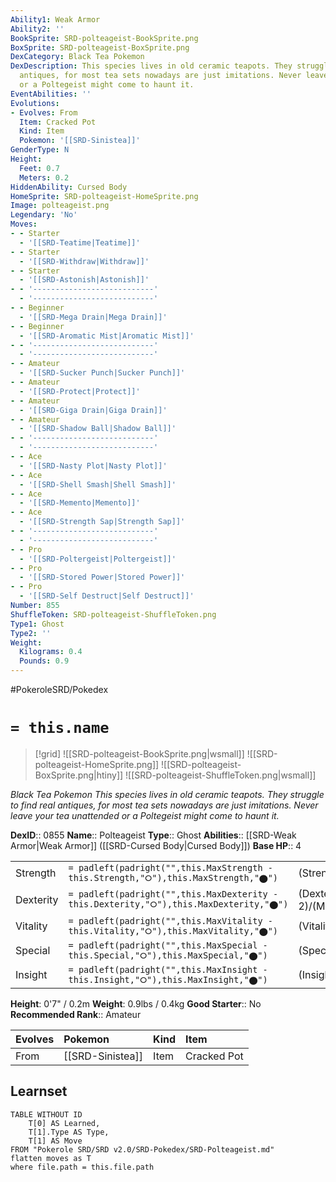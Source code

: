 ```yaml
---
Ability1: Weak Armor
Ability2: ''
BookSprite: SRD-polteageist-BookSprite.png
BoxSprite: SRD-polteageist-BoxSprite.png
DexCategory: Black Tea Pokemon
DexDescription: This species lives in old ceramic teapots. They struggle to find real
  antiques, for most tea sets nowadays are just imitations. Never leave your tea unattended
  or a Poltegeist might come to haunt it.
EventAbilities: ''
Evolutions:
- Evolves: From
  Item: Cracked Pot
  Kind: Item
  Pokemon: '[[SRD-Sinistea]]'
GenderType: N
Height:
  Feet: 0.7
  Meters: 0.2
HiddenAbility: Cursed Body
HomeSprite: SRD-polteageist-HomeSprite.png
Image: polteageist.png
Legendary: 'No'
Moves:
- - Starter
  - '[[SRD-Teatime|Teatime]]'
- - Starter
  - '[[SRD-Withdraw|Withdraw]]'
- - Starter
  - '[[SRD-Astonish|Astonish]]'
- - '---------------------------'
  - '---------------------------'
- - Beginner
  - '[[SRD-Mega Drain|Mega Drain]]'
- - Beginner
  - '[[SRD-Aromatic Mist|Aromatic Mist]]'
- - '---------------------------'
  - '---------------------------'
- - Amateur
  - '[[SRD-Sucker Punch|Sucker Punch]]'
- - Amateur
  - '[[SRD-Protect|Protect]]'
- - Amateur
  - '[[SRD-Giga Drain|Giga Drain]]'
- - Amateur
  - '[[SRD-Shadow Ball|Shadow Ball]]'
- - '---------------------------'
  - '---------------------------'
- - Ace
  - '[[SRD-Nasty Plot|Nasty Plot]]'
- - Ace
  - '[[SRD-Shell Smash|Shell Smash]]'
- - Ace
  - '[[SRD-Memento|Memento]]'
- - Ace
  - '[[SRD-Strength Sap|Strength Sap]]'
- - '---------------------------'
  - '---------------------------'
- - Pro
  - '[[SRD-Poltergeist|Poltergeist]]'
- - Pro
  - '[[SRD-Stored Power|Stored Power]]'
- - Pro
  - '[[SRD-Self Destruct|Self Destruct]]'
Number: 855
ShuffleToken: SRD-polteageist-ShuffleToken.png
Type1: Ghost
Type2: ''
Weight:
  Kilograms: 0.4
  Pounds: 0.9
---
```


#PokeroleSRD/Pokedex

# `= this.name`

> [!grid]
> ![[SRD-polteageist-BookSprite.png|wsmall]]
> ![[SRD-polteageist-HomeSprite.png]]
> ![[SRD-polteageist-BoxSprite.png|htiny]]
> ![[SRD-polteageist-ShuffleToken.png|wsmall]]


*Black Tea Pokemon*
*This species lives in old ceramic teapots. They struggle to find real antiques, for most tea sets nowadays are just imitations. Never leave your tea unattended or a Poltegeist might come to haunt it.*

**DexID**:: 0855
**Name**:: Polteageist
**Type**:: Ghost
**Abilities**:: [[SRD-Weak Armor|Weak Armor]] ([[SRD-Cursed Body|Cursed Body]])
**Base HP**:: 4

|           |                                                                                        |                                          |
| --------- | -------------------------------------------------------------------------------------- | ---------------------------------------- |
| Strength  | `= padleft(padright("",this.MaxStrength - this.Strength,"⭘"),this.MaxStrength,"⬤")`    | (Strength::2)/(MaxStrength::4)   |
| Dexterity | `= padleft(padright("",this.MaxDexterity - this.Dexterity,"⭘"),this.MaxDexterity,"⬤")` | (Dexterity:: 2)/(MaxDexterity::5) |
| Vitality  | `= padleft(padright("",this.MaxVitality - this.Vitality,"⭘"),this.MaxVitality,"⬤")`    | (Vitality::2)/(MaxVitality::4)   |
| Special   | `= padleft(padright("",this.MaxSpecial - this.Special,"⭘"),this.MaxSpecial,"⬤")`       | (Special::3)/(MaxSpecial::7)     |
| Insight   | `= padleft(padright("",this.MaxInsight - this.Insight,"⭘"),this.MaxInsight,"⬤")`       | (Insight::3)/(MaxInsight::6)     |

**Height**: 0'7" / 0.2m
**Weight**: 0.9lbs / 0.4kg
**Good Starter**:: No
**Recommended Rank**:: Amateur

| Evolves   | Pokemon          | Kind   | Item        |
|:----------|:-----------------|:-------|:------------|
| From      | [[SRD-Sinistea]] | Item   | Cracked Pot |

## Learnset

```dataview
TABLE WITHOUT ID
    T[0] AS Learned,
    T[1].Type AS Type,
    T[1] AS Move
FROM "Pokerole SRD/SRD v2.0/SRD-Pokedex/SRD-Polteageist.md"
flatten moves as T
where file.path = this.file.path
```
